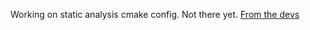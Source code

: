 Working on static analysis cmake config.
Not there yet.
[From the devs](https://blog.kitware.com/static-checks-with-cmake-cdash-iwyu-clang-tidy-lwyu-cpplint-and-cppcheck/)

